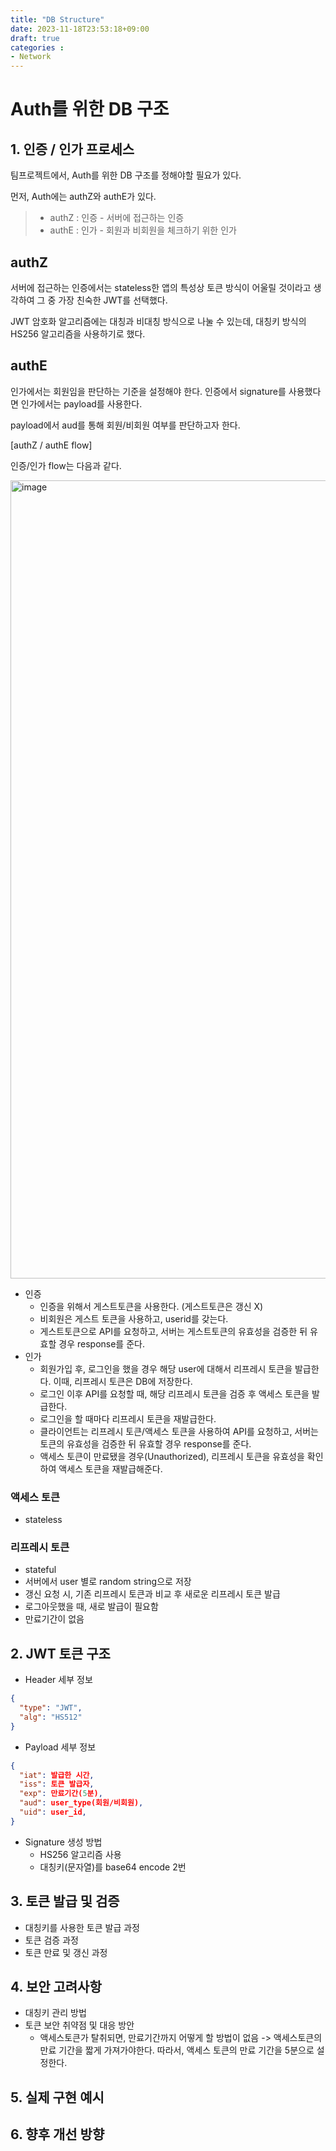 ```yaml
---
title: "DB Structure"
date: 2023-11-18T23:53:18+09:00
draft: true
categories :
- Network
---
```


# Auth를 위한 DB 구조
## 1. 인증 / 인가 프로세스
팀프로젝트에서, Auth를 위한 DB 구조를  정해야할 필요가 있다.

먼저, Auth에는 authZ와 authE가 있다.

> - authZ : 인증 - 서버에 접근하는 인증
> - authE : 인가 - 회원과 비회원을 체크하기 위한 인가

## authZ
서버에 접근하는 인증에서는 stateless한 앱의 특성상 토큰 방식이 어울릴 것이라고 생각하여 그 중 가장 친숙한 JWT를 선택했다.

JWT 암호화 알고리즘에는 대칭과 비대칭 방식으로 나눌 수 있는데, 대칭키 방식의 HS256 알고리즘을 사용하기로 했다.

## authE
인가에서는 회원임을 판단하는 기준을 설정해야 한다. 인증에서 signature를 사용했다면 인가에서는 payload를 사용한다.

payload에서 aud를 통해 회원/비회원 여부를 판단하고자 한다.

[authZ / authE flow]

인증/인가 flow는 다음과 같다.

<img width="1277" alt="image" src="https://github.com/yumin00/blog/assets/130362583/2e522418-eeac-45ed-a471-980114a5f81c">

- 인증
  - 인증을 위해서 게스트토큰을 사용한다. (게스트토큰은 갱신 X)
  - 비회원은 게스트 토큰을 사용하고, userid를 갖는다.
  - 게스트토큰으로 API를 요청하고, 서버는 게스트토큰의 유효성을 검증한 뒤 유효할 경우 response를 준다.
- 인가
  - 회원가입 후, 로그인을 했을 경우 해당 user에 대해서 리프레시 토큰을 발급한다. 이때, 리프레시 토큰은 DB에 저장한다.
  - 로그인 이후 API를 요청할 때, 해당 리프레시 토큰을 검증 후 액세스 토큰을 발급한다.
  - 로그인을 할 때마다 리프레시 토큰을 재발급한다.
  - 클라이언트는 리프레시 토큰/액세스 토큰을 사용하여 API를 요청하고, 서버는 토큰의 유효성을 검증한 뒤 유효할 경우 response를 준다.
  - 액세스 토큰이 만료됐을 경우(Unauthorized), 리프레시 토큰을 유효성을 확인하여 액세스 토큰을 재발급해준다.

### 액세스 토큰
- stateless

### 리프레시 토큰
- stateful
- 서버에서 user 별로 random string으로 저장
- 갱신 요청 시, 기존 리프레시 토큰과 비교 후 새로운 리프레시 토큰 발급
- 로그아웃했을 때, 새로 발급이 필요함
- 만료기간이 없음

## 2. JWT 토큰 구조
- Header 세부 정보
```json
{
  "type": "JWT",
  "alg": "HS512"
}
```
- Payload 세부 정보
```json
{
  "iat": 발급한 시간,
  "iss": 토큰 발급자,
  "exp": 만료기간(5분),
  "aud": user_type(회원/비회원),
  "uid": user_id,
}
```
- Signature 생성 방법
  - HS256 알고리즘 사용
  - 대칭키(문자열)를 base64 encode 2번

## 3. 토큰 발급 및 검증
- 대칭키를 사용한 토큰 발급 과정
- 토큰 검증 과정
- 토큰 만료 및 갱신 과정

## 4. 보안 고려사항
- 대칭키 관리 방법
- 토큰 보안 취약점 및 대응 방안
  - 액세스토큰가 탈취되면, 만료기간까지 어떻게 할 방법이 없음 -> 액세스토큰의 만료 기간을 짧게 가져가야한다. 따라서, 액세스 토큰의 만료 기간을 5분으로 설정한다.

## 5. 실제 구현 예시

## 6. 향후 개선 방향